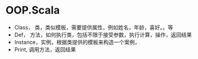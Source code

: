 # OOP.Scala 
- Class，   类，类似模板，需要提供属性，例如姓名，年龄，喜好。。等
- Def，     方法，如何执行类，包括不限于接受参数，执行计算，操作，返回结果
- Instance，实例，根据类提供的模板来构造一个案例，
- Print,    调用方法，返回结果

